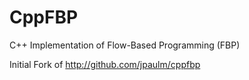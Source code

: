 CppFBP
===

C++ Implementation of Flow-Based Programming (FBP)

Initial Fork of http://github.com/jpaulm/cppfbp
